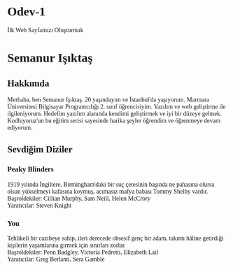 # Odev-1
İlk Web Sayfamızı Oluşturmak
<!DOCTYPE html>
<html lang="tr">
<head>
    <meta charset="UTF-8">
    <meta http-equiv="X-UA-Compatible" content="IE=edge">
    <meta name="viewport" content="width=device-width, initial-scale=1.0">
    <title>Document</title>
</head>
<body style="font-family:verdana;" style="font-size:300%;">
    <!-- Başlık -->
    <h1> Semanur Işıktaş </h1>
    <!-- Alt başlık -->
    <h2> Hakkımda </h2>
        <p> Merhaba, ben Semanur Işıktaş. 20 yaşındayım ve İstanbul'da yaşıyorum. Marmara Üniversitesi Bilgisayar Programcılığı 2. sınıf öğrencisiyim. Yazılım ve web geliştirme ile ilgileniyorum. Hedefim yazılım alanında kendimi geliştirmek ve iyi bir düzeye gelmek. Kodluyoruz'un bu eğitim serisi sayesinde harika şeyler öğrendim ve öğrenmeye devam ediyorum. </p>
        <h2> Sevdiğim Diziler </h2>
            <h3> Peaky Blinders </h3>
            <p> 1919 yılında İngiltere, Birmingham'daki bir suç çetesinin başında ne pahasına olursa    olsun yükselmeyi kafasına koymuş, acımasız mafya babası Tommy Shelby vardır. <br/>
            Başroldekiler: Cillian Murphy, Sam Neill, Helen McCrory <br/>
            Yaratıcılar: Steven Knight </p>
            <h3> You </h3>
            <p> Tehlikeli bir cazibeye sahip, ileri derecede obsesif genç bir adam, takıntı hâline getirdiği kişilerin yaşamlarına girmek için sınırları zorlar. <br/>
            Başroldekiler: Penn Badgley, Victoria Pedretti, Elizabeth Lail <br/>
            Yaratıcılar: Greg Berlanti, Sera Gamble </p>
</body>
</html>
